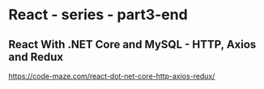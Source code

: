 # React - series - part3-end
## React With .NET Core and MySQL - HTTP, Axios and Redux
https://code-maze.com/react-dot-net-core-http-axios-redux/
